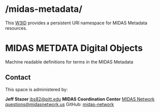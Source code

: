# /midas-metadata/
This [W3ID](https://w3id.org) provides a persistent URI namespace for MIDAS Metadata resources.

# MIDAS METDATA Digital Objects #
Machine readable definitions for terms in the MIDAS Metadata

## Contact
This space is administered by:

**Jeff Stazer**
<jbs82@pitt.edu>
**MIDAS Coordination Center**
[MIDAS Network](https://midasnetwork.us/)
<questions@midasnetwork.us>
GitHub: [midas-network](https://github.com/midas-network)

